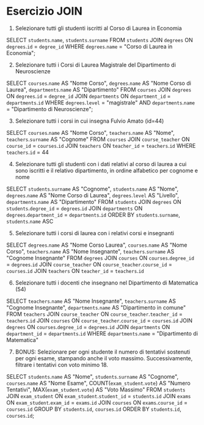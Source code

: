 Esercizio JOIN
===
1. Selezionare tutti gli studenti iscritti al Corso di Laurea in Economia

  SELECT `students`.`name`, `students`.`surname`
  FROM `students`
  JOIN `degrees` ON `degrees`.`id` = `degree_id`
  WHERE `degrees`.`name` = "Corso di Laurea in Economia";

2. Selezionare tutti i Corsi di Laurea Magistrale del Dipartimento di
Neuroscienze

  SELECT `courses`.`name` AS "Nome Corso", `degrees`.`name` AS "Nome Corso di Laurea", `departments`.`name` AS "Dipartimento"
  FROM `courses`
  JOIN `degrees` ON `degrees`.`id` = `degree_id`
  JOIN `departments` ON `department_id` = `departments`.`id`
  WHERE `degrees`.`level` = "magistrale" 
  AND `departments`.`name` = "Dipartimento di Neuroscienze";

3. Selezionare tutti i corsi in cui insegna Fulvio Amato (id=44)

  SELECT `courses`.`name` AS "Nome Corso", `teachers`.`name` AS "Nome", `teachers`.`surname` AS "Cognome"
  FROM `courses`
  JOIN `course_teacher` ON `course_id` = `courses`.`id`
  JOIN `teachers` ON `teacher_id` = `teachers`.`id`
  WHERE `teachers`.`id` = 44

4. Selezionare tutti gli studenti con i dati relativi al corso di laurea a cui
sono iscritti e il relativo dipartimento, in ordine alfabetico per cognome e
nome

  SELECT `students`.`surname` AS "Cognome", `students`.`name` AS "Nome", `degrees`.`name` AS "Nome Corso di Laurea", `degrees`.`level` AS "Livello", `departments`.`name` AS "Dipartimento"
  FROM `students`
  JOIN `degrees` ON `students`.`degree_id` = `degrees`.`id`
  JOIN `departments` ON `degrees`.`department_id` = `departments`.`id`
  ORDER BY `students`.`surname`, `students`.`name` ASC

5. Selezionare tutti i corsi di laurea con i relativi corsi e insegnanti

  SELECT `degrees`.`name` AS "Nome Corso Laurea", `courses`.`name` AS "Nome Corso", `teachers`.`name` AS "Nome Insegnante", `teachers`.`surname` AS "Cognome Insegnante"
  FROM `degrees`
  JOIN `courses` ON `courses`.`degree_id` = `degrees`.`id`
  JOIN `course_teacher` ON `course_teacher`.`course_id` = `courses`.`id`
  JOIN `teachers` ON `teacher_id` = `teachers`.`id`

6. Selezionare tutti i docenti che insegnano nel Dipartimento di
Matematica (54)

  SELECT `teachers`.`name` AS "Nome Insegnante", `teachers`.`surname` AS "Cognome Insegnante", `departments`.`name` AS "Dipartimento in comune"
  FROM `teachers`
  JOIN `course_teacher` ON `course_teacher`.`teacher_id` = `teachers`.`id`
  JOIN `courses` ON `course_teacher`.`course_id` = `courses`.`id`
  JOIN `degrees` ON `courses`.`degree_id` = `degrees`.`id`
  JOIN `departments` ON `department_id` = `departments`.`id`
  WHERE `departments`.`name` = "Dipartimento di Matematica"

7. BONUS: Selezionare per ogni studente il numero di tentativi sostenuti
per ogni esame, stampando anche il voto massimo. Successivamente,
filtrare i tentativi con voto minimo 18.

<!-- Numero Tentativi per ogni esame per studente, con voto massimo  -->

  SELECT `students`.`name` AS "Nome", `students`.`surname` AS "Cognome", `courses`.`name` AS "Nome Esame", COUNT(`exam_student`.`vote`) AS "Numero Tentativi", MAX(`exam_student`.`vote`) AS "Voto Massimo"
  FROM `students`
  JOIN `exam_student` ON `exam_student`.`student_id` = `students`.`id`
  JOIN `exams` ON `exam_student`.`exam_id` = `exams`.`id`
  JOIN `courses` ON `exams`.`course_id` = `courses`.`id`
  GROUP BY `students`.`id`, `courses`.`id`
  ORDER BY `students`.`id`, `courses`.`id`;